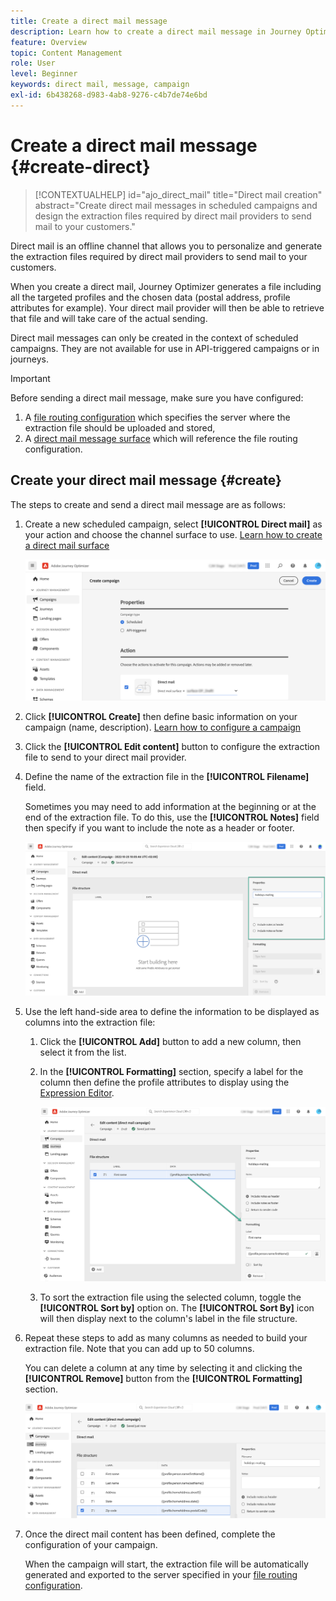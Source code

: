 ```yaml
---
title: Create a direct mail message
description: Learn how to create a direct mail message in Journey Optimizer
feature: Overview
topic: Content Management
role: User
level: Beginner
keywords: direct mail, message, campaign
exl-id: 6b438268-d983-4ab8-9276-c4b7de74e6bd
---
```

# Create a direct mail message {#create-direct}

>[!CONTEXTUALHELP]
>id="ajo_direct_mail"
>title="Direct mail creation"
>abstract="Create direct mail messages in scheduled campaigns and design the extraction files required by direct mail providers to send mail to your customers."


Direct mail is an offline channel that allows you to personalize and generate the extraction files required by direct mail providers to send mail to your customers.

When you create a direct mail, Journey Optimizer generates a file including all the targeted profiles and the chosen data (postal address, profile attributes for example). Your direct mail provider will then be able to retrieve that file and will take care of the actual sending.

Direct mail messages can only be created in the context of scheduled campaigns. They are not available for use in API-triggered campaigns or in journeys.

>[!IMPORTANT]
>
>Before sending a direct mail message, make sure you have configured:
>
>1. A [file routing configuration](../direct-mail/direct-mail-configuration.md#file-routing-configuration) which specifies the server where the extraction file should be uploaded and stored,
>1. A [direct mail message surface](../direct-mail/direct-mail-configuration.md#direct-mail-surface) which will reference the file routing configuration.

## Create your direct mail message {#create}

The steps to create and send a direct mail message are as follows:

1. Create a new scheduled campaign, select **[!UICONTROL Direct mail]** as your action and choose the channel surface to use. [Learn how to create a direct mail surface](../direct-mail/direct-mail-configuration.md#direct-mail-surface)

   ![](assets/direct-mail-campaign.png)

1. Click **[!UICONTROL Create]** then define basic information on your campaign (name, description). [Learn how to configure a campaign](../campaigns/create-campaign.md)
   
1. Click the **[!UICONTROL Edit content]** button to configure the extraction file to send to your direct mail provider. 

1. Define the name of the extraction file in the **[!UICONTROL Filename]** field.

   Sometimes you may need to add information at the beginning or at the end of the extraction file. To do this, use the **[!UICONTROL Notes]** field then specify if you want to include the note as a header or footer.

   <!--Click on the button to the right of the Output file field and enter the desired label. You can use personalization fields, content blocks and dynamic text (see Defining content). For example, you can complete the label with the delivery ID or the extraction date.-->

   ![](assets/direct-mail-properties.png)

1. Use the left hand-side area to define the information to be displayed as columns into the extraction file:

   1. Click the **[!UICONTROL Add]** button to add a new column, then select it from the list.

   1. In the **[!UICONTROL Formatting]** section, specify a label for the column then define the profile attributes to display using the [Expression Editor](../personalization/personalization-build-expressions.md).

      ![](assets/direct-mail-content.png)
      
   1. To sort the extraction file using the selected column, toggle the **[!UICONTROL Sort by]** option on. The **[!UICONTROL Sort By]** icon will then display next to the column's label in the file structure.

1. Repeat these steps to add as many columns as needed to build your extraction file. Note that you can add up to 50 columns.

   You can delete a column at any time by selecting it and clicking the **[!UICONTROL Remove]** button from the **[!UICONTROL Formatting]** section.

   ![](assets/direct-mail-complete.png)
   
1. Once the direct mail content has been defined, complete the configuration of your campaign.

   When the campaign will start, the extraction file will be automatically generated and exported to the server specified in your [file routing configuration](../direct-mail/direct-mail-configuration.md).
